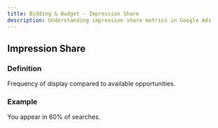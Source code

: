 ```yaml
---
title: Bidding & Budget - Impression Share
description: Understanding impression share metrics in Google Ads
---
```


## Impression Share

### Definition
Frequency of display compared to available opportunities.

### Example
You appear in 60% of searches.